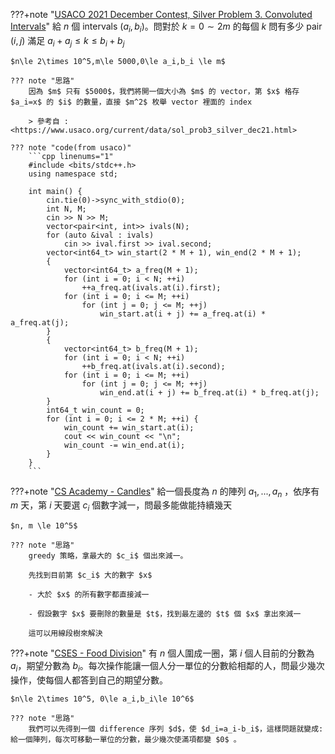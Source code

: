 ???+note "[USACO 2021 December Contest, Silver Problem 3. Convoluted Intervals](https://www.usaco.org/index.php?page=viewproblem2&cpid=1160)"
	給 $n$ 個 intervals $(a_i,b_i)$。問對於 $k=0\sim 2m$ 的每個 $k$ 問有多少 pair $(i,j)$ 滿足 $a_i + a_j \leq k \leq b_i + b_j$
	
	$n\le 2\times 10^5,m\le 5000,0\le a_i,b_i \le m$
	
	??? note "思路"
		因為 $m$ 只有 $5000$，我們將開一個大小為 $m$ 的 vector，第 $x$ 格存 $a_i=x$ 的 $i$ 的數量，直接 $m^2$ 枚舉 vector 裡面的 index
		
		> 參考自 : <https://www.usaco.org/current/data/sol_prob3_silver_dec21.html>
		
	??? note "code(from usaco)"
		```cpp linenums="1"
		#include <bits/stdc++.h>
	    using namespace std;
	
	    int main() {
	        cin.tie(0)->sync_with_stdio(0);
	        int N, M;
	        cin >> N >> M;
	        vector<pair<int, int>> ivals(N);
	        for (auto &ival : ivals)
	            cin >> ival.first >> ival.second;
	        vector<int64_t> win_start(2 * M + 1), win_end(2 * M + 1);
	        {
	            vector<int64_t> a_freq(M + 1);
	            for (int i = 0; i < N; ++i)
	                ++a_freq.at(ivals.at(i).first);
	            for (int i = 0; i <= M; ++i)
	                for (int j = 0; j <= M; ++j)
	                    win_start.at(i + j) += a_freq.at(i) * a_freq.at(j);
	        }
	        {
	            vector<int64_t> b_freq(M + 1);
	            for (int i = 0; i < N; ++i)
	                ++b_freq.at(ivals.at(i).second);
	            for (int i = 0; i <= M; ++i)
	                for (int j = 0; j <= M; ++j)
	                    win_end.at(i + j) += b_freq.at(i) * b_freq.at(j);
	        }
	        int64_t win_count = 0;
	        for (int i = 0; i <= 2 * M; ++i) {
	            win_count += win_start.at(i);
	            cout << win_count << "\n";
	            win_count -= win_end.at(i);
	        }
	    }
		```

???+note "[CS Academy - Candles](https://csacademy.com/contest/archive/task/candles/statement/)"
	給一個長度為 $n$ 的陣列 $a_1, ... ,a_n$ ，依序有 $m$ 天，第 $i$ 天要選 $c_i$ 個數字減一，問最多能做能持續幾天

	$n, m \le 10^5$
	
	??? note "思路"
		greedy 策略，拿最大的 $c_i$ 個出來減一。
	
	    先找到目前第 $c_i$ 大的數字 $x$ 
	
	    - 大於 $x$ 的所有數字都直接減一
	
	    - 假設數字 $x$ 要刪除的數量是 $t$，找到最左邊的 $t$ 個 $x$ 拿出來減一
	
		這可以用線段樹來解決

???+note "[CSES - Food Division](https://cses.fi/problemset/task/1189)"
	有 $n$ 個人圍成一圈，第 $i$ 個人目前的分數為 $a_i$，期望分數為 $b_i$。每次操作能讓一個人分一單位的分數給相鄰的人，問最少幾次操作，使每個人都答到自己的期望分數。

	$n\le 2\times 10^5, 0\le a_i,b_i\le 10^6$
	
	??? note "思路"
		我們可以先得到一個 difference 序列 $d$，使 $d_i=a_i-b_i$，這樣問題就變成: 給一個陣列，每次可移動一單位的分數，最少幾次使滿項都變 $0$ 。

